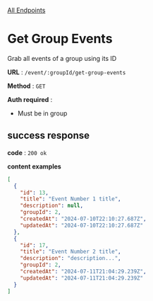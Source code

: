 [All Endpoints](../EventApi.md)

# Get Group Events

Grab all events of a group using its ID

**URL** : `/event/:groupId/get-group-events`

**Method** : `GET`

**Auth required** :

- Must be in group

## success response

**code** : `200 ok`

**content examples**

```json
[
  {
    "id": 13,
    "title": "Event Number 1 title",
    "description": null,
    "groupId": 2,
    "createdAt": "2024-07-10T22:10:27.687Z",
    "updatedAt": "2024-07-10T22:10:27.687Z"
  },
  {
    "id": 17,
    "title": "Event Number 2 title",
    "description": "description...",
    "groupId": 2,
    "createdAt": "2024-07-11T21:04:29.239Z",
    "updatedAt": "2024-07-11T21:04:29.239Z"
  }
]
```
